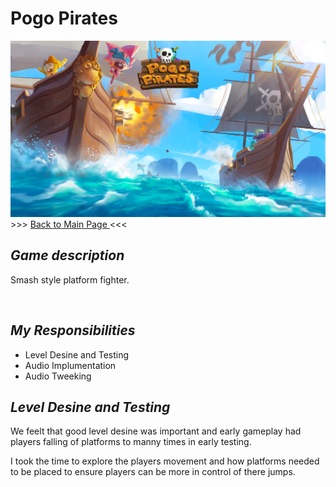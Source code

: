 <body>
    <h1> Pogo Pirates </h1>
    <img src="Images/Pogo Pirates Logo.png"
    <h3> >>> <a href="https://github.com/Erik2333/Resume_ErikBerglund/blob/main/README.md"> Back to Main Page </a> <<<  <h3> 
    <h2> <em> Game description </em> </h2>
        <p> 
            Smash style platform fighter.
        </p>
        <br>
    <h2> <em> My Responsibilities </em> </h2>
        <ul>
            <li> Level Desine and Testing </li>
            <li> Audio Implumentation </li>
            <li> Audio Tweeking </li>
        </ul>
    <h2> <em> Level Desine and Testing </em> </h2>
        <p> We feelt that good level desine was important and early gameplay had players falling of platforms to manny times in early testing. </p>
        <p> I took the time to explore the players movement and how platforms needed to be placed to ensure players can be more in control of there jumps. </p>
        </p>
  
</body>
